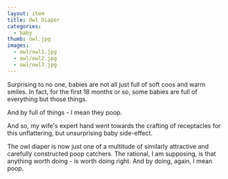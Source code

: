 ```yaml
---
layout: item
title: Owl Diaper
categories:
  - baby
thumb: owl.jpg
images:
  - owl/owl1.jpg
  - owl/owl2.jpg
  - owl/owl3.jpg
---
```




Surprising to no one, babies are not all just full of soft coos and warm smiles. In fact, for the first 18 months or so, some babies are full of everything but those things.

And by full of things - I mean they poop.

And so, my wife's expert hand went towards the crafting of receptacles for this unflattering, but unsurprising baby side-effect.

The owl diaper is now just one of a multitude of similarly attractive and carefully constructed poop catchers. The rational, I am supposing, is that anything worth doing - is worth doing right. And by doing, again, I mean poop.
